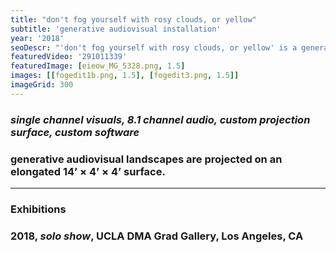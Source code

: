 ```yaml
---
title: "don't fog yourself with rosy clouds, or yellow"
subtitle: 'generative audiovisual installation'
year: '2018'
seoDescr: "'don't fog yourself with rosy clouds, or yellow' is a generative audiovisual installation"
featuredVideo: '291011339'
featuredImage: [eieow_MG_5328.png, 1.5]
images: [[fogedit1b.png, 1.5], [fogedit3.png, 1.5]]
imageGrid: 300
---
```


### _single channel visuals, 8.1 channel audio, custom projection surface, custom software_

### generative audiovisual landscapes are projected on an elongated 14’ × 4’ × 4’ surface.

---

### **Exhibitions**

### 2018, _solo show_, UCLA DMA Grad Gallery, Los Angeles, CA
